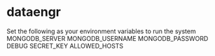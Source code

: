 # dataengr





Set the following as your environment variables to run the system
MONGODB_SERVER
MONGODB_USERNAME
MONGODB_PASSWORD
DEBUG
SECRET_KEY
ALLOWED_HOSTS
